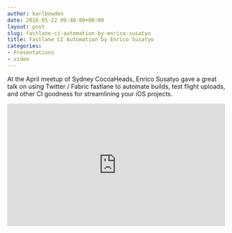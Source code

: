 ```yaml
---
author: karlbowden
date: 2016-05-22 09:48:00+00:00
layout: post
slug: fastlane-ci-automation-by-enrico-susatyo
title: Fastlane CI Automation by Enrico Susatyo
categories:
- Presentations
- video
---
```


At the April meetup of Sydney CocoaHeads, Enrico Susatyo gave a great talk on using Twitter / Fabric fastlane to automate builds, test flight uploads, and other CI goodness for streamlining your iOS projects.

<div class="aspect-block aspect-block--16-by-9"><iframe src="https://player.vimeo.com/video/167115233?title=0&byline=0&portrait=0&color=ffffff" width="500" height="281" frameborder="0" webkitallowfullscreen mozallowfullscreen allowfullscreen></iframe></div>
